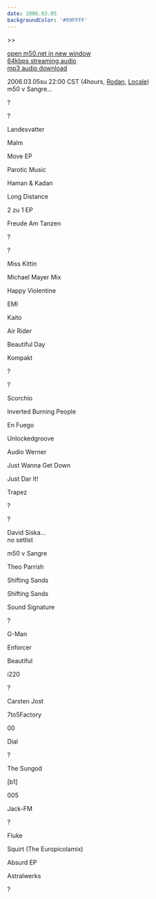 ```yaml
---
date: 2006.03.05
backgroundColor: '#99FFFF'
---
```


\>>

[open m50.net in new window  
](http://m50.net/)[64kbps streaming audio](http://m50.net/streamed/2006.03.05\(64\).ra)  
[mp3 audio download](http://m50.net/streamed/2006.03.05\(64\).mp3)

2006.03.05su 22:00 CST (4hours, [Rodan](http://www.rodan.ws/), [Locale](http://www.localeevents.com/))  
m50 v Sangre...  

?

?

Landesvatter

Malm

Move EP

Parotic Music

Haman & Kadan

Long Distance

2 zu 1 EP

Freude Am Tanzen

?

?

Miss Kittin

Michael Mayer Mix

Happy Violentine

EMI

Kaito

Air Rider

Beautiful Day

Kompakt

?

?

Scorchio

Inverted Burning People

En Fuego

Unlockedgroove

Audio Werner

Just Wanna Get Down

Just Dar It!

Trapez

?

?


David Siska...  
no setlist  

m50 v Sangre

Theo Parrish

Shifting Sands

Shifting Sands

Sound Signature

?

G-Man

Enforcer

Beautiful

i220

?

Carsten Jost

7to5Factory

00

Dial

?

The Sungod

\[b1\]

005

Jack-FM

?

Fluke

Squirt (The Europicolamix)

Absurd EP

Astralwerks

?